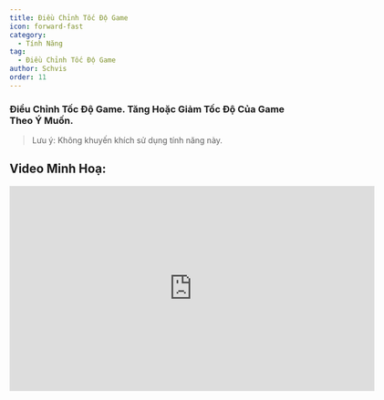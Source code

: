 ```yaml
---
title: Điều Chỉnh Tốc Độ Game
icon: forward-fast
category:
  - Tính Năng
tag:
  - Điều Chỉnh Tốc Độ Game
author: Schvis
order: 11
---
```


### Điều Chỉnh Tốc Độ Game. Tăng Hoặc Giảm Tốc Độ Của Game Theo Ý Muốn.

>Lưu ý: Không khuyến khích sử dụng tính năng này.

## Video Minh Hoạ:

<div class="iframe-container"><iframe width="640" height="360" src="https://www.youtube.com/embed/MzXhudYkaDg?list=PL5eI1Tb64p56g27qfYk7VuFTz4FK6YrKa" title="Korepi - Game Speed" frameborder="0" allow="accelerometer; autoplay; clipboard-write; encrypted-media; gyroscope; picture-in-picture; web-share" allowfullscreen></iframe></div>
